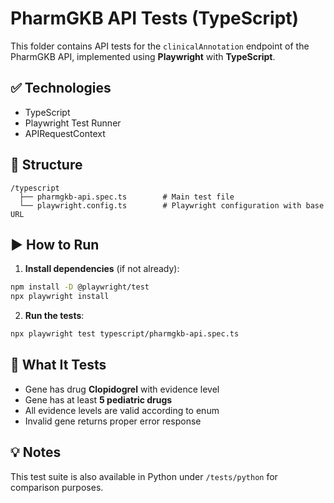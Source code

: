 # PharmGKB API Tests (TypeScript)

This folder contains API tests for the `clinicalAnnotation` endpoint of the PharmGKB API, implemented using **Playwright** with **TypeScript**.

## ✅ Technologies

- TypeScript
- Playwright Test Runner
- APIRequestContext

## 📁 Structure

```
/typescript
  ├── pharmgkb-api.spec.ts        # Main test file
  └── playwright.config.ts        # Playwright configuration with base URL
```

## ▶️ How to Run

1. **Install dependencies** (if not already):

```bash
npm install -D @playwright/test
npx playwright install
```

2. **Run the tests**:

```bash
npx playwright test typescript/pharmgkb-api.spec.ts
```

## 🔬 What It Tests

- Gene has drug **Clopidogrel** with evidence level
- Gene has at least **5 pediatric drugs**
- All evidence levels are valid according to enum
- Invalid gene returns proper error response

## 💡 Notes

This test suite is also available in Python under `/tests/python` for comparison purposes.
